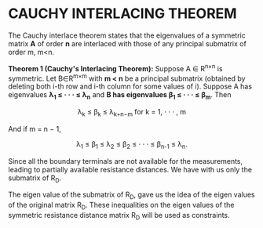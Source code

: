 # CAUCHY INTERLACING THEOREM
The Cauchy interlace theorem states that the eigenvalues of a symmetric matrix **A** of order **n** are interlaced with those of any
principal submatrix of order m, m<n.

**Theorem 1 (Cauchy's Interlacing Theorem):** Suppose A ∈ R<sup>n×n</sup>
is symmetric. Let B∈R<sup>m×m</sup> with **m < n** be a principal submatrix (obtained by deleting both i-th
row and i-th column for some values of i). Suppose A has eigenvalues **λ<sub>1</sub> ≤ · · · ≤ λ<sub>n</sub>**
and **B has eigenvalues β<sub>1</sub> ≤ · · · ≤ β<sub>m</sub>**. Then

<p align="center">
λ<sub>k</sub> ≤ β<sub>k</sub> ≤ λ<sub>k+n−m</sub> for k = 1, · · · , m
</p>
 And if m = n − 1,
<p align="center">
λ<sub>1</sub> ≤ β<sub>1</sub> ≤ λ<sub>2</sub> ≤ β<sub>2</sub> ≤ · · · ≤ β<sub>n-1</sub> ≤ λ<sub>n</sub>.
</p>
Since all the boundary terminals are not available for the measurements, leading to partially available resistance distances. We  have with us only 
the submatrix of R<sub>D</sub>. 

The eigen value of the submatrix of R<sub>D</sub>, gave us the idea of the eigen values of the original matrix R<sub>D</sub>. These inequalities on the eigen values of the symmetric resistance distance matrix R<sub>D</sub> will be used as constraints. 
